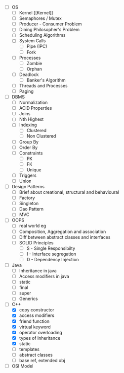 - [ ]  OS
	- [ ] Kernel [[Kernel]]
	- [ ] Semaphores / Mutex
	- [ ] Producer - Consumer Problem
	- [ ] Dining Philosopher's Problem
	- [ ] Scheduling Algorithms
	- [ ] System Calls
		- [ ] Pipe (IPC)
		- [ ] Fork
	- [ ] Processes
		- [ ] Zombie
		- [ ] Orphan
	- [ ] Deadlock
		- [ ] Banker's Algorithm
	- [ ] Threads and Processes
	- [ ] Paging
- [ ] DBMS
	- [ ] Normalization
	- [ ] ACID Properties
	- [ ] Joins
	- [ ] Nth Highest
	- [ ] Indexing
		- [ ] Clustered
		- [ ] Non Clustered
	- [ ] Group By
	- [ ] Order By
	- [ ] Constraints
		- [ ] PK
		- [ ] FK
		- [ ] Unique
	- [ ] Triggers
	- [ ] Union
- [ ] Design Patterns
	- [ ] Brief about creational, structural and behavioural
	- [ ] Factory
	- [ ] Singleton
	- [ ] Dao Pattern
	- [ ] MVC
- [ ] OOPS
	- [ ] real world eg
	- [ ] Composition, Aggregation and association
	- [ ] Diff between abstract classes and interfaces
	- [ ] SOLID Principles
		- [ ] S - Single Responsibilty
		- [ ] I - Interface segregation
		- [ ] D - Dependency Injection
- [ ] Java
	- [ ] Inheritance in java
	- [ ] Access modifiers in java
	- [ ] static
	- [ ] final
	- [ ] super
	- [ ] Generics
- [ ] C++
	- [x] copy constructor
	- [x] access modifiers
	- [x] friend function
	- [x] virtual keyword
	- [x] operator overloading
	- [x] types of Inheritance
	- [x] static
	- [ ] templates
	- [ ] abstract classes
	- [ ] base ref, extended obj
- [ ] OSI Model
